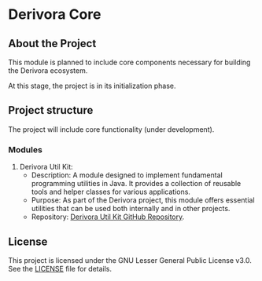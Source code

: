# Derivora Core

## About the Project

This module is planned to include core components necessary for building the Derivora ecosystem.

At this stage, the project is in its initialization phase.

## Project structure

The project will include core functionality (under development).

### Modules

1. Derivora Util Kit:
    * Description: A module designed to implement fundamental programming utilities in Java. It provides a collection of reusable tools and helper classes for various applications.
    * Purpose: As part of the Derivora project, this module offers essential utilities that can be used both internally and in other projects.
    * Repository: [Derivora Util Kit GitHub Repository](https://github.com/MKaznacheev/derivora-util-kit.git).

## License

This project is licensed under the GNU Lesser General Public License v3.0.
See the [LICENSE](./LICENSE) file for details.